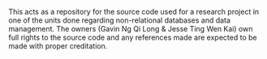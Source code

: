 This acts as a repository for the source code used for a research project in one of the units done regarding non-relational databases and data management. 
The owners (Gavin Ng Qi Long & Jesse Ting Wen Kai) own full rights to the source code and any references made are expected to be made with
proper creditation. 
